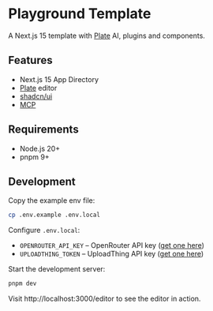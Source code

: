 # Playground Template

A Next.js 15 template with [Plate](https://platejs.org/) AI, plugins and components.

## Features

- Next.js 15 App Directory
- [Plate](https://platejs.org/) editor
- [shadcn/ui](https://ui.shadcn.com/)
- [MCP](https://platejs.org/docs/components/mcp)

## Requirements

- Node.js 20+
- pnpm 9+

## Development

Copy the example env file:

```bash
cp .env.example .env.local
```

Configure `.env.local`:

- `OPENROUTER_API_KEY` – OpenRouter API key ([get one here](https://openrouter.ai/keys))
- `UPLOADTHING_TOKEN` – UploadThing API key ([get one here](https://uploadthing.com/dashboard))

Start the development server:

```bash
pnpm dev
```

Visit http://localhost:3000/editor to see the editor in action.
